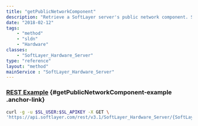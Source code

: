 ```yaml
---
title: "getPublicNetworkComponent"
description: "Retrieve a SoftLayer server's public network component. Some servers are only connected to the private network and may not have a public network component. In that case getPublicNetworkComponent returns a null object. "
date: "2018-02-12"
tags:
    - "method"
    - "sldn"
    - "Hardware"
classes:
    - "SoftLayer_Hardware_Server"
type: "reference"
layout: "method"
mainService : "SoftLayer_Hardware_Server"
---
```


### [REST Example](#getPublicNetworkComponent-example) <a href="/article/rest/"><i class="fas fa-question"></i></a> {#getPublicNetworkComponent-example .anchor-link} 
```bash
curl -g -u $SL_USER:$SL_APIKEY -X GET \
'https://api.softlayer.com/rest/v3.1/SoftLayer_Hardware_Server/{SoftLayer_Hardware_ServerID}/getPublicNetworkComponent'
```
